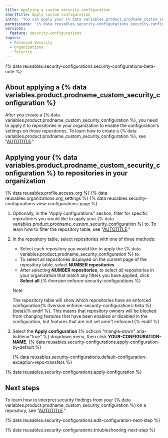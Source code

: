 ```yaml
---
title: Applying a custom security configuration
shortTitle: Apply custom configuration
intro: 'You can apply your {% data variables.product.prodname_custom_security_configuration %} to repositories in your organization to meet the specific security needs of those repositories.'
permissions: '{% data reusables.security-configurations.security-configurations-permissions %}'
versions:
  feature: security-configurations
topics:
  - Advanced Security
  - Organizations
  - Security
---
```


{% data reusables.security-configurations.security-configurations-beta-note %}

## About applying a {% data variables.product.prodname_custom_security_configuration %}

After you create a {% data variables.product.prodname_custom_security_configuration %}, you need to apply it to repositories in your organization to enable the configuration's settings on those repositories. To learn how to create a {% data variables.product.prodname_custom_security_configuration %}, see "[AUTOTITLE](/code-security/securing-your-organization/meeting-your-specific-security-needs-with-custom-security-configurations/creating-a-custom-security-configuration)."

## Applying your {% data variables.product.prodname_custom_security_configuration %} to repositories in your organization

{% data reusables.profile.access_org %}
{% data reusables.organizations.org_settings %}
{% data reusables.security-configurations.view-configurations-page %}
1. Optionally, in the "Apply configurations" section, filter for specific repositories you would like to apply your {% data variables.product.prodname_custom_security_configuration %} to. To learn how to filter the repository table, see "[AUTOTITLE](/code-security/securing-your-organization/managing-the-security-of-your-organization/filtering-repositories-in-your-organization-using-the-repository-table)."
1. In the repository table, select repositories with one of three methods:
     * Select each repository you would like to apply the {% data variables.product.prodname_security_configuration %} to.
     * To select all repositories displayed on the current page of the repository table, select **NUMBER repositories**.
     * After selecting **NUMBER repositories**, to select _all_ repositories in your organization that match any filters you have applied, click **Select all**.{% ifversion enforce-security-configurations %}
     >[!NOTE]
     > The repository table will show which repositories have an enforced configuration{% ifversion enforce-security-configurations-beta %} (beta){% endif %}. This means that repository owners will be blocked from changing features that have been enabled or disabled in the configuration, but features that are not set aren't enforced.{% endif %}
1. Select the **Apply configuration** {% octicon "triangle-down" aria-hidden="true" %} dropdown menu, then click **YOUR-CONFIGURATION-NAME**.
{% data reusables.security-configurations.apply-configuration-by-default %}

    {% data reusables.security-configurations.default-configuration-exception-repo-transfers %}

{% data reusables.security-configurations.apply-configuration %}

## Next steps

To learn how to interpret security findings from your {% data variables.product.prodname_custom_security_configuration %} on a repository, see "[AUTOTITLE](/code-security/securing-your-organization/managing-the-security-of-your-organization/interpreting-security-findings-on-a-repository)."

{% data reusables.security-configurations.edit-configuration-next-step %}

{% data reusables.security-configurations.troubleshooting-next-step %}
